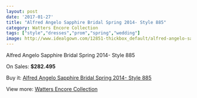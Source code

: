```yaml
---
layout: post
date: '2017-01-27'
title: "Alfred Angelo Sapphire Bridal Spring 2014- Style 885"
category: Watters Encore Collection
tags: ["style","dresses","prom","spring","wedding"]
image: http://www.idealgown.com/12851-thickbox_default/alfred-angelo-sapphire-bridal-spring-2014-style-885.jpg
---
```

Alfred Angelo Sapphire Bridal Spring 2014- Style 885

On Sales: **$282.495**
<a href="https://www.idealgown.com/en/watters-encore-collection/5180-alfred-angelo-sapphire-bridal-spring-2014-style-885.html"><amp-img layout="responsive" width="600" height="600" src="//www.idealgown.com/12851-thickbox_default/alfred-angelo-sapphire-bridal-spring-2014-style-885.jpg" alt="Alfred Angelo Sapphire Bridal Spring 2014- Style 885 0" /></a>
<a href="https://www.idealgown.com/en/watters-encore-collection/5180-alfred-angelo-sapphire-bridal-spring-2014-style-885.html"><amp-img layout="responsive" width="600" height="600" src="//www.idealgown.com/12852-thickbox_default/alfred-angelo-sapphire-bridal-spring-2014-style-885.jpg" alt="Alfred Angelo Sapphire Bridal Spring 2014- Style 885 1" /></a>

Buy it: [Alfred Angelo Sapphire Bridal Spring 2014- Style 885](https://www.idealgown.com/en/watters-encore-collection/5180-alfred-angelo-sapphire-bridal-spring-2014-style-885.html "Alfred Angelo Sapphire Bridal Spring 2014- Style 885")

View more: [Watters Encore Collection](https://www.idealgown.com/en/69-watters-encore-collection "Watters Encore Collection")
